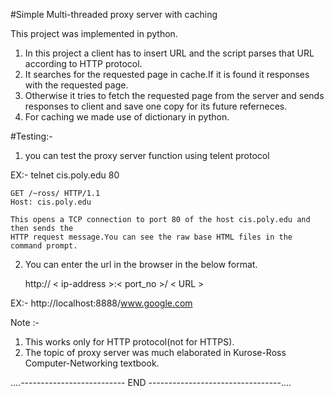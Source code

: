 #Simple Multi-threaded proxy server with caching

This project was implemented in python.

1. In this project a client has to insert URL and the script parses that URL according to HTTP protocol.
2. It searches for the requested page in cache.If it is found it responses with the requested page.
3. Otherwise it tries to fetch the requested page from the server and sends responses
   to client and save one copy for its future referneces.
4. For caching we made use of dictionary in python.

#Testing:-

1. you can test the proxy server function using telent protocol

 EX:-
    telnet cis.poly.edu 80

	GET /~ross/ HTTP/1.1
	Host: cis.poly.edu

	This opens a TCP connection to port 80 of the host cis.poly.edu and then sends the 
	HTTP request message.You can see the raw base HTML files in the command prompt.

2. You can enter the url in the browser in the below format.

   http:// < ip-address >:< port_no >/ < URL >

 EX:-
    http://localhost:8888/www.google.com
 
 Note :- 
   1. This works only for HTTP protocol(not for HTTPS).
   2. The topic of proxy server was much elaborated in Kurose-Ross Computer-Networking textbook.


....--------------------------  END  ---------------------------------....
